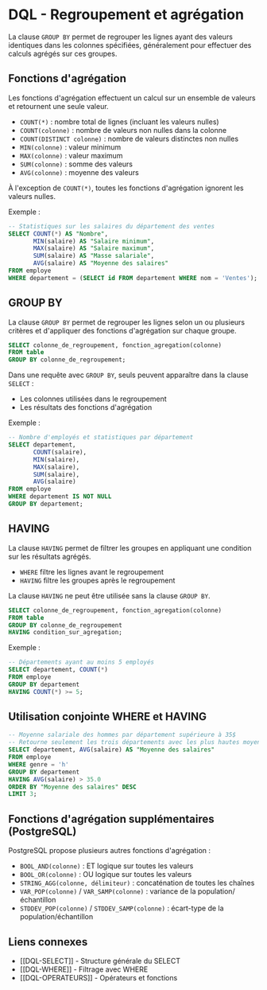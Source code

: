 # DQL - Regroupement et agrégation

La clause `GROUP BY` permet de regrouper les lignes ayant des valeurs identiques dans les colonnes spécifiées, généralement pour effectuer des calculs agrégés sur ces groupes.

## Fonctions d'agrégation

Les fonctions d'agrégation effectuent un calcul sur un ensemble de valeurs et retournent une seule valeur.

- `COUNT(*)` : nombre total de lignes (incluant les valeurs nulles)
- `COUNT(colonne)` : nombre de valeurs non nulles dans la colonne
- `COUNT(DISTINCT colonne)` : nombre de valeurs distinctes non nulles
- `MIN(colonne)` : valeur minimum
- `MAX(colonne)` : valeur maximum
- `SUM(colonne)` : somme des valeurs
- `AVG(colonne)` : moyenne des valeurs

À l'exception de `COUNT(*)`, toutes les fonctions d'agrégation ignorent les valeurs nulles.

Exemple :
```sql
-- Statistiques sur les salaires du département des ventes
SELECT COUNT(*) AS "Nombre",
       MIN(salaire) AS "Salaire minimum",
       MAX(salaire) AS "Salaire maximum",
       SUM(salaire) AS "Masse salariale",
       AVG(salaire) AS "Moyenne des salaires"
FROM employe
WHERE departement = (SELECT id FROM departement WHERE nom = 'Ventes');
```

## GROUP BY

La clause `GROUP BY` permet de regrouper les lignes selon un ou plusieurs critères et d'appliquer des fonctions d'agrégation sur chaque groupe.

```sql
SELECT colonne_de_regroupement, fonction_agregation(colonne)
FROM table
GROUP BY colonne_de_regroupement;
```

Dans une requête avec `GROUP BY`, seuls peuvent apparaître dans la clause `SELECT` :
- Les colonnes utilisées dans le regroupement
- Les résultats des fonctions d'agrégation

Exemple :
```sql
-- Nombre d'employés et statistiques par département
SELECT departement,
       COUNT(salaire),
       MIN(salaire),
       MAX(salaire),
       SUM(salaire),
       AVG(salaire)
FROM employe
WHERE departement IS NOT NULL
GROUP BY departement;
```

## HAVING

La clause `HAVING` permet de filtrer les groupes en appliquant une condition sur les résultats agrégés.

- `WHERE` filtre les lignes avant le regroupement
- `HAVING` filtre les groupes après le regroupement

La clause `HAVING` ne peut être utilisée sans la clause `GROUP BY`.

```sql
SELECT colonne_de_regroupement, fonction_agregation(colonne)
FROM table
GROUP BY colonne_de_regroupement
HAVING condition_sur_agregation;
```

Exemple :
```sql
-- Départements ayant au moins 5 employés
SELECT departement, COUNT(*)
FROM employe
GROUP BY departement
HAVING COUNT(*) >= 5;
```

## Utilisation conjointe WHERE et HAVING

```sql
-- Moyenne salariale des hommes par département supérieure à 35$
-- Retourne seulement les trois départements avec les plus hautes moyennes
SELECT departement, AVG(salaire) AS "Moyenne des salaires"
FROM employe
WHERE genre = 'h'
GROUP BY departement
HAVING AVG(salaire) > 35.0
ORDER BY "Moyenne des salaires" DESC
LIMIT 3;
```

## Fonctions d'agrégation supplémentaires (PostgreSQL)

PostgreSQL propose plusieurs autres fonctions d'agrégation :

- `BOOL_AND(colonne)` : ET logique sur toutes les valeurs
- `BOOL_OR(colonne)` : OU logique sur toutes les valeurs
- `STRING_AGG(colonne, délimiteur)` : concaténation de toutes les chaînes
- `VAR_POP(colonne)` / `VAR_SAMP(colonne)` : variance de la population/échantillon
- `STDDEV_POP(colonne)` / `STDDEV_SAMP(colonne)` : écart-type de la population/échantillon

## Liens connexes
- [[DQL-SELECT]] - Structure générale du SELECT
- [[DQL-WHERE]] - Filtrage avec WHERE
- [[DQL-OPERATEURS]] - Opérateurs et fonctions